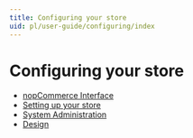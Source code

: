 ```yaml
---
title: Configuring your store
uid: pl/user-guide/configuring/index
---
```


# Configuring your store

* [nopCommerce Interface](xref:pl/user-guide/configuring/nopcommerce-interface)
* [Setting up your store](xref:pl/user-guide/configuring/setting-up/index)
* [System Administration](xref:pl/user-guide/configuring/system/index)
* [Design](xref:pl/user-guide/configuring/design/index)